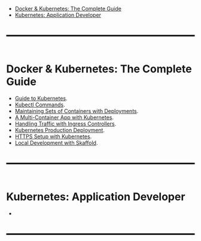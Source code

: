 - [Docker \& Kubernetes: The Complete Guide](#docker--kubernetes-the-complete-guide)
- [Kubernetes: Application Developer](#kubernetes-application-developer)

<br>

<hr style="height:4px;background:black">

<br>

# Docker & Kubernetes: The Complete Guide
* [Guide to Kubernetes](<the complete guide/guide-to-kubernetes.md>).
* [Kubectl Commands](<the complete guide/kubectl-commands>).
* [Maintaining Sets of Containers with Deployments](<the complete guide/maintaining-sets-containers.md>).
* [A Multi-Container App with Kubernetes](<the complete guide/multi-container-app.md>).
* [Handling Traffic with Ingress Controllers](<the complete guide/ingress-controllers.md>).
* [Kubernetes Production Deployment](<the complete guide/production-deployment.md>).
* [HTTPS Setup with Kubernetes](<the complete guide/https-setup.md>).
* [Local Development with Skaffold](<the complete guide/local-dev-skaffold.md>).

<br>

<hr style="height:4px;background:black">

<br>

# Kubernetes: Application Developer
* 

<br>

<hr style="height:4px;background:black">

<br>
